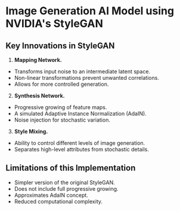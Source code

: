 # Image Generation AI Model using NVIDIA's StyleGAN

## Key Innovations in StyleGAN

1. **Mapping Network.**

 - Transforms input noise to an intermediate latent space.
 - Non-linear transformations prevent unwanted correlations.
 - Allows for more controlled generation.

2. **Synthesis Network.**

 - Progressive growing of feature maps.
 - A simulated Adaptive Instance Normalization (AdaIN).
 - Noise injection for stochastic variation.

3. **Style Mixing.**

 - Ability to control different levels of image generation.
 - Separates high-level attributes from stochastic details.

## Limitations of this Implementation

 - Simpler version of the original StyleGAN.
 - Does not include full progressive growing.
 - Approximates AdaIN concept.
 - Reduced computational complexity.
